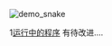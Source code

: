 ![demo_snake](http://ofkarhqoq.bkt.clouddn.com/snake_qt.jpg "demo_sake")

1[运行中的程序](http://7xsic8.com1.z0.glb.clouddn.com/sanek_game.png "运行中的程序")
有待改进....